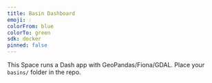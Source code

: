 ```yaml
---
title: Basin Dashboard
emoji: 💧
colorFrom: blue
colorTo: green
sdk: docker
pinned: false
---
```


This Space runs a Dash app with GeoPandas/Fiona/GDAL. Place your `basins/` folder in the repo.
